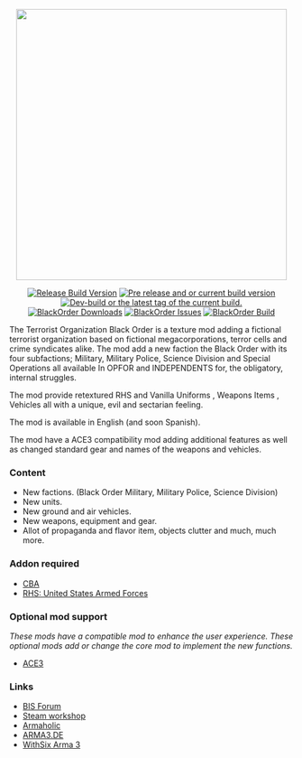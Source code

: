 <p align="center"><img src="https://raw.githubusercontent.com/EvulDev/TerroristOrganizationBlackOrder/master/Extra/logo01.png" width="480"></p>
<p align="center">
<a href="https://github.com/BlackOrderMod/BlackOrder/releases/latest"><img src="https://img.shields.io/github/release/BlackOrderMod/BlackOrder.svg?style=for-the-badge&label=Release%20Build" alt="Release Build Version"></a>
 <a href="https://github.com/BlackOrderMod/BlackOrder/releases/"><img src="https://img.shields.io/github/release/BlackOrderMod/BlackOrder/all.svg?style=for-the-badge&label=Pre-release" alt="Pre release and or current build version"></a>
 <a href="https://github.com/BlackOrderMod/BlackOrder/tags"><img src="https://img.shields.io/github/tag/BlackOrderMod/BlackOrder.svg?style=for-the-badge&colorB=df2d00&label=Latest%20Tag" alt="Dev-build or the latest tag of the current build."></a><br>
 <a href="https://github.com/BlackOrderMod/BlackOrder/releases/latest"><img src="https://img.shields.io/github/downloads/BlackOrderMod/BlackOrder/total.svg?style=for-the-badge&label=Downloads" alt="BlackOrder Downloads"></a>
 <a href="https://github.com/BlackOrderMod/BlackOrder/issues"><img src="https://img.shields.io/github/issues-raw/BlackOrderMod/BlackOrder.svg?style=for-the-badge&label=Issues" alt="BlackOrder Issues"></a>
<a href="https://travis-ci.org/BlackOrderMod/BlackOrder"><img src="https://img.shields.io/travis/BlackOrderMod/BlackOrder.svg?style=for-the-badge&logo=Travis-CI" alt="BlackOrder Build"></a>
</p>

The Terrorist Organization Black Order is a texture mod adding a fictional terrorist organization based on fictional megacorporations, terror cells and crime syndicates alike. The mod add a new faction the Black Order with its four subfactions; Military, Military Police, Science Division and Special Operations all available In OPFOR and INDEPENDENTS for, the obligatory, internal struggles. 

The mod provide retextured RHS and Vanilla Uniforms , Weapons Items , Vehicles all with a unique, evil and sectarian feeling.

The mod is available in English (and soon Spanish). 

The mod have a ACE3 compatibility mod adding additional features as well as changed standard gear and names of the weapons and vehicles.

### Content
* New factions. (Black Order Military, Military Police, Science Division)
* New units.
* New ground and air vehicles.
* New weapons, equipment and gear.
* Allot of propaganda and flavor item, objects clutter and much, much more.

### Addon required
* [CBA](https://github.com/CBATeam/CBA_A3/)
* [RHS: United States Armed Forces](http://www.rhsmods.org/)

### Optional mod support
 *These mods have a compatible mod to enhance the user experience. These optional mods add or change the core mod to implement the new functions.*
* [ACE3](https://ace3mod.com)

### Links
* [BIS Forum](https://forums.bistudio.com/topic/189427-terrorist-organization-black-order-v200/?p=3000786)
* [Steam workshop](http://steamcommunity.com/sharedfiles/filedetails/?id=654170014)
* [Armaholic](http://www.armaholic.com/page.php?id=30689)
* [ARMA3.DE](http://arma3.de/include.php?path=download&contentid=4366)
* [WithSix Arma 3](http://play.withsix.com/arma-3/mods/TcEQ7bnPv0Oa0W4ZYsCX6w/Terrorist-Organization-Black-Order)
